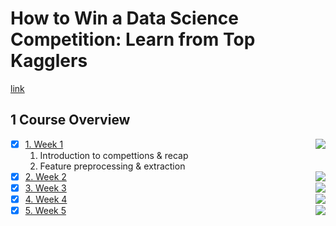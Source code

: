 # How to Win a Data Science Competition: Learn from Top Kagglers

[link](https://www.bilibili.com/video/BV1JJ411E7qU?p=1&vd_source=3a783e4a7134ff125389e6a62a843a89)

## 1 Course Overview

- [X] [1. Week 1](https://github.com/yixiaowang2001/Kaggle_Notes/edit/main/week1) <img align="right" src="https://progress-bar.dev/0">
  1. Introduction to compettions & recap
  2. Feature preprocessing & extraction
- [X] [2. Week 2](https://github.com/yixiaowang2001/Kaggle_Notes/edit/main/week2) <img align="right" src="https://progress-bar.dev/0">
- [X] [3. Week 3](https://github.com/yixiaowang2001/Kaggle_Notes/edit/main/week3) <img align="right" src="https://progress-bar.dev/0">
- [X] [4. Week 4](https://github.com/yixiaowang2001/Deep-Learning_Notes/tree/main/Course4) <img align="right" src="https://progress-bar.dev/0">
- [X] [5. Week 5](https://github.com/yixiaowang2001/Deep-Learning_Notes/tree/main/Course4) <img align="right" src="https://progress-bar.dev/0">

